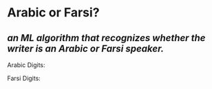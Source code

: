 # Arabic or Farsi? 
## *an ML algorithm that recognizes whether the writer is an Arabic or Farsi speaker.*

Arabic Digits:


Farsi Digits: 

